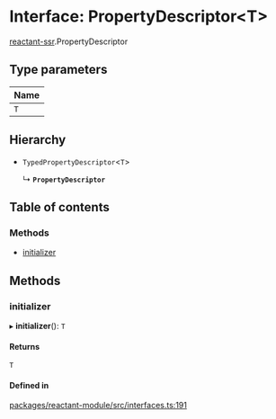 # Interface: PropertyDescriptor<T\>

[reactant-ssr](../modules/reactant_ssr.md).PropertyDescriptor

## Type parameters

| Name |
| :------ |
| `T` |

## Hierarchy

- `TypedPropertyDescriptor`<`T`\>

  ↳ **`PropertyDescriptor`**

## Table of contents

### Methods

- [initializer](reactant_ssr.PropertyDescriptor.md#initializer)

## Methods

### initializer

▸ **initializer**(): `T`

#### Returns

`T`

#### Defined in

[packages/reactant-module/src/interfaces.ts:191](https://github.com/unadlib/reactant/blob/46d47605/packages/reactant-module/src/interfaces.ts#L191)
